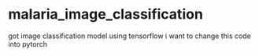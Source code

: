 # malaria_image_classification
got image classification model using tensorflow 
i want to change this code into pytorch
